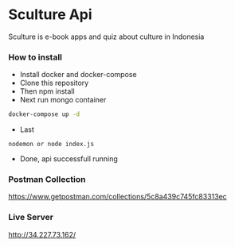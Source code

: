 # Sculture Api
Sculture is e-book apps and quiz about culture in Indonesia
### How to install

- Install docker and docker-compose
- Clone this repository
- Then npm install
- Next run mongo container
```bash
docker-compose up -d
```
- Last 
```
nodemon or node index.js
```
- Done, api successfull running


### Postman Collection

https://www.getpostman.com/collections/5c8a439c745fc83313ec

### Live Server
http://34.227.73.162/
